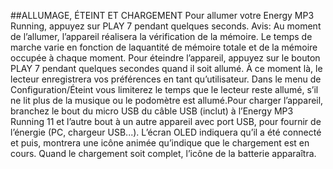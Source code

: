 ##ALLUMAGE, ÉTEINT ET CHARGEMENT
Pour allumer votre Energy MP3 Running, appuyez sur PLAY 7 pendant quelques seconds.
Avis: Au moment de l’allumer, l’appareil réalisera la vérification de la mémoire. Le
temps de marche varie en fonction de laquantité de mémoire totale et de la mémoire occupée
à chaque moment.
Pour éteindre l’appareil, appuyez sur le bouton PLAY 7 pendant quelques secondes
quand il soit allumé. À ce moment là, le lecteur enregistrera vos préférences en tant
qu’utilisateur. Dans le menu de Configuration/Éteint vous limiterez le temps que le lecteur
reste allumé, s’il ne lit plus de la musique ou le podomètre est allumé.Pour charger
l’appareil, branchez le bout du micro USB du câble USB (inclut) à l’Energy MP3 Running 11
et l’autre bout à un autre appareil avec port USB, pour fournir de l’énergie (PC, chargeur
USB...). L’écran OLED indiquera qu’il a été connecté et puis, montrera une icône animée
qu’indique que le chargement est en cours. Quand le chargement soit complet, l’icône de
la batterie apparaîtra.
